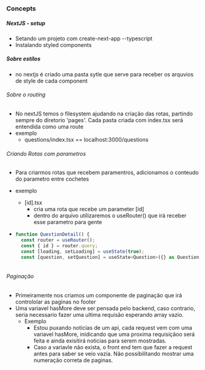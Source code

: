 ### Concepts

##### NextJS - setup

- Setando um projeto com create-next-app --typescript
- Instalando styled components

##### Sobre estilos

- no nextjs é criado uma pasta sytle que serve para receber os arquvios de style de cada component

###### Sobre o routing

- No nextJS temos o filesystem ajudando na criação das rotas, partindo sempre do diretorio 'pages'. Cada pasta criada com index.tsx será entendida como uma route
- exemplo
  - questions/index.tsx == localhost:3000/questions

###### Criando Rotas com parametros

- Para criarmos rotas que recebem paramentros, adicionamos o conteudo do parametro entre cochetes
- exemplo

  - [id].tsx
    - cria uma rota que recebe um parameter [id]
    - dentro do arquivo utilizaremos o useRouter() que irá receber esse parametro para gente

- ```javascript
  function QuestionDetail() {
    const router = useRouter();
    const { id } = router.query;
    const [loading, setLoading] = useState(true);
    const [question, setQuestion] = useState<Question>({} as Question);
  ```

```

```

###### Paginação

- Primeiramente nos criamos um componente de paginação que irá contrololar as paginas no footer
- Uma variavel hasMore deve ser pensada pelo backend, caso contrario, seria necessario fazer uma ultima requisão esperando array vazio.
  - Exemplo
    - Estou puxando noticias de um api, cada request vem com uma variavel hasMore, inidicando que uma proxima requisiçãoo será feita e ainda exisitirá noticias para serem mostradas.
    - Caso a variavle não exista, o front end tem que fazer a request antes para saber se veio vazia. Não possibilitando mostrar uma numeração correta de paginas.

